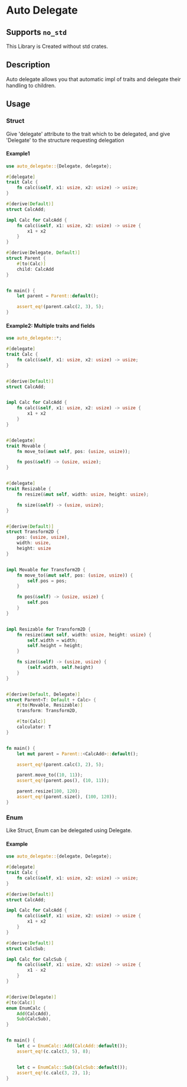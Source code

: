# Auto Delegate

## Supports `no_std`

This Library is Created without std crates.

## Description

Auto delegate allows you that automatic impl of traits and delegate their handling to children.

## Usage

### Struct

Give 'delegate' attribute to the trait which to be delegated,
and give 'Delegate' to the structure requesting delegation

#### Example1

```rust
use auto_delegate::{Delegate, delegate};

#[delegate]
trait Calc {
    fn calc(&self, x1: usize, x2: usize) -> usize;
}

#[derive(Default)]
struct CalcAdd;

impl Calc for CalcAdd {
    fn calc(&self, x1: usize, x2: usize) -> usize {
        x1 + x2
    }
}

#[derive(Delegate, Default)]
struct Parent {
    #[to(Calc)]
    child: CalcAdd
}


fn main() {
    let parent = Parent::default();

    assert_eq!(parent.calc(2, 3), 5);
}
```

#### Example2: Multiple traits and fields

```rust
use auto_delegate::*;

#[delegate]
trait Calc {
    fn calc(&self, x1: usize, x2: usize) -> usize;
}


#[derive(Default)]
struct CalcAdd;


impl Calc for CalcAdd {
    fn calc(&self, x1: usize, x2: usize) -> usize {
        x1 + x2
    }
}


#[delegate]
trait Movable {
    fn move_to(&mut self, pos: (usize, usize));

    fn pos(&self) -> (usize, usize);
}


#[delegate]
trait Resizable {
    fn resize(&mut self, width: usize, height: usize);

    fn size(&self) -> (usize, usize);
}


#[derive(Default)]
struct Transform2D {
    pos: (usize, usize),
    width: usize,
    height: usize
}


impl Movable for Transform2D {
    fn move_to(&mut self, pos: (usize, usize)) {
        self.pos = pos;
    }

    fn pos(&self) -> (usize, usize) {
        self.pos
    }
}


impl Resizable for Transform2D {
    fn resize(&mut self, width: usize, height: usize) {
        self.width = width;
        self.height = height;
    }

    fn size(&self) -> (usize, usize) {
        (self.width, self.height)
    }
}


#[derive(Default, Delegate)]
struct Parent<T: Default + Calc> {
    #[to(Movable, Resizable)]
    transform: Transform2D,

    #[to(Calc)]
    calculator: T
}


fn main() {
    let mut parent = Parent::<CalcAdd>::default();

    assert_eq!(parent.calc(3, 2), 5);

    parent.move_to((10, 11));
    assert_eq!(parent.pos(), (10, 11));

    parent.resize(100, 120);
    assert_eq!(parent.size(), (100, 120));
}
```

### Enum

Like Struct, Enum can be delegated using Delegate.

#### Example

```rust
use auto_delegate::{delegate, Delegate};

#[delegate]
trait Calc {
    fn calc(&self, x1: usize, x2: usize) -> usize;
}

#[derive(Default)]
struct CalcAdd;

impl Calc for CalcAdd {
    fn calc(&self, x1: usize, x2: usize) -> usize {
        x1 + x2
    }
}

#[derive(Default)]
struct CalcSub;

impl Calc for CalcSub {
    fn calc(&self, x1: usize, x2: usize) -> usize {
        x1 - x2
    }
}


#[derive(Delegate)]
#[to(Calc)]
enum EnumCalc {
    Add(CalcAdd),
    Sub(CalcSub),
}


fn main() {
    let c = EnumCalc::Add(CalcAdd::default());
    assert_eq!(c.calc(3, 5), 8);


    let c = EnumCalc::Sub(CalcSub::default());
    assert_eq!(c.calc(3, 2), 1);
}
```

